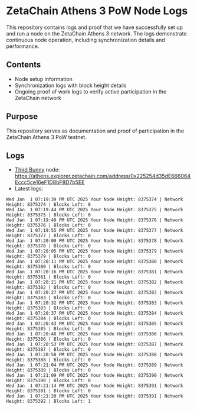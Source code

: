# ZetaChain Athens 3 PoW Node Logs
This repository contains logs and proof that we have successfully set up and run a node on the ZetaChain Athens 3 network. The logs demonstrate continuous node operation, including synchronization details and performance.

## Contents
- Node setup information
- Synchronization logs with block height details
- Ongoing proof of work logs to verify active participation in the ZetaChain network

## Purpose
This repository serves as documentation and proof of participation in the ZetaChain Athens 3 PoW testnet.

## Logs

- [Third Bunny](https://thirdbunny.xyz/) node: https://athens.explorer.zetachain.com/address/0x225254d35dE666064Eccc5ce16eF1D8bF8D7b5EE
- Latest logs:
```
Wed Jan  1 07:19:39 PM UTC 2025 Your Node Height: 8375374 | Network Height: 8375374 | Blocks Left: 0
Wed Jan  1 07:19:44 PM UTC 2025 Your Node Height: 8375375 | Network Height: 8375375 | Blocks Left: 0
Wed Jan  1 07:19:49 PM UTC 2025 Your Node Height: 8375376 | Network Height: 8375376 | Blocks Left: 0
Wed Jan  1 07:19:55 PM UTC 2025 Your Node Height: 8375377 | Network Height: 8375377 | Blocks Left: 0
Wed Jan  1 07:20:00 PM UTC 2025 Your Node Height: 8375378 | Network Height: 8375378 | Blocks Left: 0
Wed Jan  1 07:20:05 PM UTC 2025 Your Node Height: 8375379 | Network Height: 8375379 | Blocks Left: 0
Wed Jan  1 07:20:11 PM UTC 2025 Your Node Height: 8375380 | Network Height: 8375380 | Blocks Left: 0
Wed Jan  1 07:20:16 PM UTC 2025 Your Node Height: 8375381 | Network Height: 8375381 | Blocks Left: 0
Wed Jan  1 07:20:21 PM UTC 2025 Your Node Height: 8375382 | Network Height: 8375382 | Blocks Left: 0
Wed Jan  1 07:20:27 PM UTC 2025 Your Node Height: 8375383 | Network Height: 8375383 | Blocks Left: 0
Wed Jan  1 07:20:32 PM UTC 2025 Your Node Height: 8375383 | Network Height: 8375383 | Blocks Left: 0
Wed Jan  1 07:20:37 PM UTC 2025 Your Node Height: 8375384 | Network Height: 8375384 | Blocks Left: 0
Wed Jan  1 07:20:43 PM UTC 2025 Your Node Height: 8375385 | Network Height: 8375385 | Blocks Left: 0
Wed Jan  1 07:20:48 PM UTC 2025 Your Node Height: 8375386 | Network Height: 8375386 | Blocks Left: 0
Wed Jan  1 07:20:53 PM UTC 2025 Your Node Height: 8375387 | Network Height: 8375387 | Blocks Left: 0
Wed Jan  1 07:20:58 PM UTC 2025 Your Node Height: 8375388 | Network Height: 8375388 | Blocks Left: 0
Wed Jan  1 07:21:04 PM UTC 2025 Your Node Height: 8375389 | Network Height: 8375389 | Blocks Left: 0
Wed Jan  1 07:21:09 PM UTC 2025 Your Node Height: 8375390 | Network Height: 8375390 | Blocks Left: 0
Wed Jan  1 07:21:14 PM UTC 2025 Your Node Height: 8375391 | Network Height: 8375391 | Blocks Left: 0
Wed Jan  1 07:21:20 PM UTC 2025 Your Node Height: 8375391 | Network Height: 8375392 | Blocks Left: 1
```
